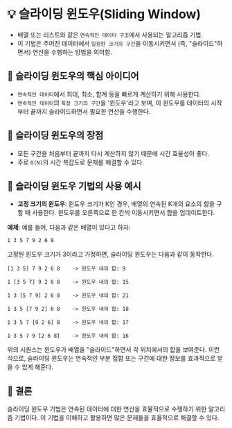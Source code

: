 # :bulb: 슬라이딩 윈도우(Sliding Window)
- 배열 또는 리스트와 같은 ```연속적인 데이터 구조```에서 사용되는 알고리즘 기법.
- 이 기법은 주어진 데이터에서 ```일정한 크기의 구간```을 이동시키면서 (즉, "슬라이드"하면서) 연산을 수행하는 방법을 의미함.

## 📌 슬라이딩 윈도우의 핵심 아이디어
- ```연속적인 데이터```에서 최대, 최소, 합계 등을 빠르게 계산하기 위해 사용한다.
- ```연속적인 데이터```의 ```특정 크기의 구간```을 '윈도우'라고 보며, 이 윈도우를 데이터의 시작부터 끝까지 슬라이드하면서 필요한 연산을 수행한다.

## 📌 슬라이딩 윈도우의 장점
- 모든 구간을 처음부터 끝까지 다시 계산하지 않기 때문에 시간 효율성이 좋다.
- 주로 ```O(N)```의 시간 복잡도로 문제를 해결할 수 있다.

## 📌 슬라이딩 윈도우 기법의 사용 예시
- **고정 크기의 윈도우**: 윈도우 크기가 K인 경우, 배열의 연속된 K개의 요소의 합을 구할 때 사용한다. 윈도우를 오른쪽으로 한 칸씩 이동시키면서 합을 업데이트한다.

**예제**:
예를 들어, 다음과 같은 배열이 있다고 하자:
```
1 3 5 7 9 2 6 8 
```

고정된 윈도우 크기가 3이라고 가정하면, 슬라이딩 윈도우는 다음과 같이 동작한다.

```
[1 3 5] 7 9 2 6 8    -> 윈도우 내의 합: 9

1 [3 5 7] 9 2 6 8    -> 윈도우 내의 합: 15

1 3 [5 7 9] 2 6 8    -> 윈도우 내의 합: 21

1 3 5 [7 9 2] 6 8    -> 윈도우 내의 합: 18

1 3 5 7 [9 2 6] 8    -> 윈도우 내의 합: 17

1 3 5 7 9 [2 6 8]    -> 윈도우 내의 합: 16
```

위의 시퀀스는 윈도우가 배열을 "슬라이드"하면서 각 위치에서의 합을 보여준다. 이런 식으로, 슬라이딩 윈도우는 연속적인 부분 집합 또는 구간에 대한 정보를 효과적으로 얻을 수 있게 해준다.

## 📌 결론
슬라이딩 윈도우 기법은 연속된 데이터에 대한 연산을 효율적으로 수행하기 위한 알고리즘 기법이다. 이 기법을 이해하고 활용하면 많은 문제들을 효율적으로 해결할 수 있다.
